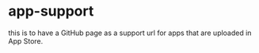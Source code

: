 # app-support
this is to have a GitHub page as a support url for apps that are uploaded in App Store.

